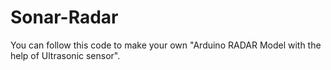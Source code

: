 # Sonar-Radar
You can follow this code to make your own "Arduino RADAR Model with the help of Ultrasonic sensor".
